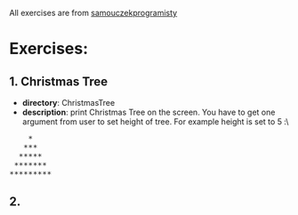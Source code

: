 All exercises are from [samouczekprogramisty](http://www.samouczekprogramisty.pl/strefa-zadaniowa/)
# Exercises:
## 1. Christmas Tree 
- **directory**: ChristmasTree
- **description**: print Christmas Tree on the screen. You have to get one argument from user to set height of tree. For example height is set to 5 :\
<pre>
    *  
   ***  
  *****  
 *******  
*********  
</pre>
## 2.
